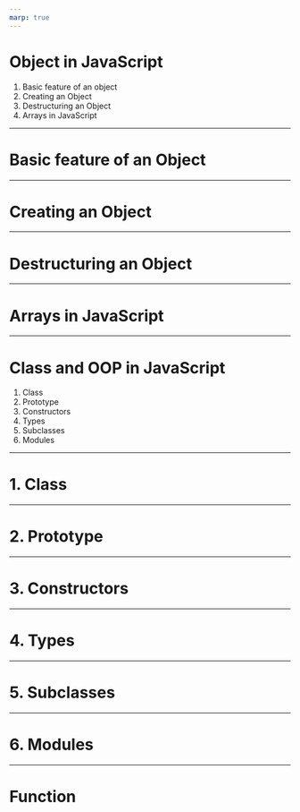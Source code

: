 ```yaml
---
marp: true
---
```


# Object in JavaScript
1. Basic feature of an object
2. Creating an Object
3. Destructuring an Object
4. Arrays in JavaScript

---

# Basic feature of an Object

---

# Creating an Object

---

# Destructuring an Object

---

# Arrays in JavaScript

---

# Class and OOP in JavaScript
1) Class
2) Prototype
3) Constructors
4) Types
5) Subclasses
6) Modules
---

# 1. Class

---

# 2. Prototype

---

# 3. Constructors

---

# 4. Types

---

# 5. Subclasses

---

# 6. Modules

---

# Function